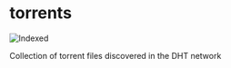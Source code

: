 torrents 
========
![Indexed](https://img.shields.io/badge/indexed-255504-blue)

Collection of torrent files discovered in the DHT network
